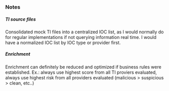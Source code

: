 ####

### Notes
##### TI source files
Consolidated mock TI files into a centralized IOC list, as I would normally do for regular implementations if not querying information real time.
I would have a normalized IOC list by IOC type or provider first.

##### Enrichment
Enrichment can definitely be reduced and optimized if business rules were established.
Ex.: always use highest score from all TI proviers evaluated, always use highest risk from all providers evaluated (malicious > suspicious > clean, etc..)
